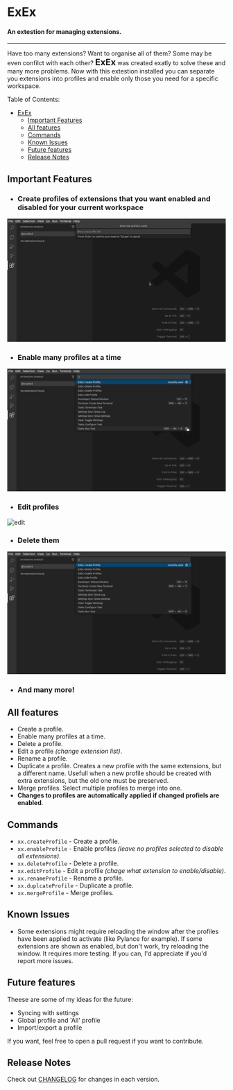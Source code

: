 # ExEx
<span><h4>An extestion for managing extensions.</h4></span>
<hr>

Have too many extensions? Want to organise all of them? Some may be even confilct with each other? <span style="font-size: 15pt; font-weight: bold;">ExEx</span>  was created exatly to solve these and many more problems. Now with this extestion installed you can separate you extensions into profiles and enable only those you need for a specific workspace.

Table of Contents:
- [ExEx](#exex)
  - [Important Features](#important-features)
  - [All features](#all-features)
  - [Commands](#commands)
  - [Known Issues](#known-issues)
  - [Future features](#future-features)
  - [Release Notes](#release-notes)

## Important Features
- ### Create profiles of extensions that you want enabled and disabled for your current workspace
![create](https://github.com/da-the-dev/ExEx/blob/master/assets/demo/create.gif?raw=true)
- ### Enable many profiles at a time
![enable-many](https://github.com/da-the-dev/ExEx/blob/master/assets/demo/enable%20many.gif?raw=true)
- ### Edit profiles
![edit](https://github.com/da-the-dev/ExEx/blob/master/assets/demo/edit.gif?raw=true)
- ### Delete them
![delete](https://github.com/da-the-dev/ExEx/blob/master/assets/demo/delete.gif?raw=true)
- ### And many more!
  
## All features
- Create a profile.
- Enable many profiles at a time.
- Delete a profile.
- Edit a profile *(change extension list)*.
- Rename a profile.
- Duplicate a profile. Creates a new profile with the same extensions, but a different name. Usefull when a new profile should be created with extra extensions, but the old one must be preserved.
- Merge profiles. Select multiple profiles to merge into one.
- **Changes to profiles are automatically applied if changed profiels are enabled**.

## Commands
- `xx.createProfile` - Create a profile.
- `xx.enableProfile` - Enable profiles *(leave no profiles selected to disable all extensions)*.
- `xx.deleteProfile` - Delete a profile.
- `xx.editProfile` - Edit a profile *(chage what extension to enable/disable)*.
- `xx.renameProfile` - Rename a profile.
- `xx.duplcateProfile` - Duplicate a profile.
- `xx.mergeProfile` - Merge profiles.

## Known Issues
- Some extensions might require reloading the window after the profiles have been applied to activate (like Pylance for example). If some extensions are shown as enabled, but don't work, try reloading the window. It requires more testing. If you can, I'd appreciate if you'd report more issues.

## Future features
Theese are some of my ideas for the future:
- Syncing with settings
- Global profile and 'All' profile 
- Import/export a profile
  
If you want, feel free to open a pull request if you want to contribute.

## Release Notes
Check out [CHANGELOG](CHANGELOG.md) for changes in each version.

 